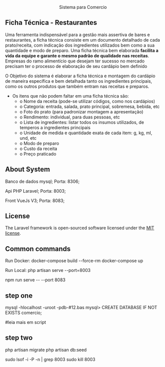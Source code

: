 <p align="center">Sistema para Comercio</p>

## Ficha Técnica - Restaurantes

Uma ferramenta indispensável para a gestão mais assertiva de bares e restaurantes, a ficha técnica consiste em um documento detalhado de cada prato/receita, com indicação dos ingredientes utilizados bem como a sua quantidade e modo de preparo. Uma ficha técnica bem elaborada **facilita a vida da equipe e garante o mesmo padrão de qualidade nas receitas**. Empresas do ramo alimentício que desejam ter sucesso no mercado precisam ter o processo de elaboração de seu cardápio bem definido

O Objetivo do sistema é elaborar a ficha técnica e montagem do cardápio de maneira específica e bem detalhada tanto os ingredientes principais, como os outros produtos que também entram nas receitas e preparos.

- Os itens que não podem faltar em uma ficha técnica são:
  - o Nome da receita (pode-se utilizar códigos, como nos cardápios)
  - o Categoria: entrada, salada, prato principal, sobremesa, bebida, etc
  - o Foto do prato (para padronizar montagem a apresentação)
  - o Rendimento: individual, para duas pessoas, etc
  - o Lista de ingredientes: listar todos os insumos utilizados, de temperos a ingredientes principais
  - o Unidade de medida e quantidade exata de cada item: g, kg, ml, und, etc
  - o Modo de preparo
  - o Custo da receita
  - o Preço praticado

## About System

Banco de dados mysql;
Porta: 8306;

Api PHP Laravel;
Porta: 8003;

Front VueJs V3;
Porta: 8083;

## License

The Laravel framework is open-sourced software licensed under the [MIT license](https://opensource.org/licenses/MIT).

## Common commands

Run Docker:
docker-compose build --force-rm
docker-compose up

Run Local:
php artisan serve --port=8003

npm run serve -- --port 8083

## step one

mysql -hlocalhost -uroot -pdb-#12.bas
mysql>
CREATE DATABASE IF NOT EXISTS comercio;

#leia mais em script

## step two

php artisan migrate
php artisan db:seed

sudo lsof -i -P -n | grep 8003
sudo kill 8003
